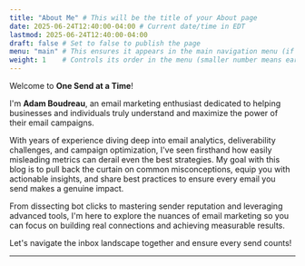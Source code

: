 ```yaml
---
title: "About Me" # This will be the title of your About page
date: 2025-06-24T12:40:00-04:00 # Current date/time in EDT
lastmod: 2025-06-24T12:40:00-04:00
draft: false # Set to false to publish the page
menu: "main" # This ensures it appears in the main navigation menu (if you also set url = "/" in your hugo.toml)
weight: 1    # Controls its order in the menu (smaller number means earlier)
---
```


Welcome to **One Send at a Time**!

I'm **Adam Boudreau**, an email marketing enthusiast dedicated to helping businesses and individuals truly understand and maximize the power of their email campaigns.

With years of experience diving deep into email analytics, deliverability challenges, and campaign optimization, I've seen firsthand how easily misleading metrics can derail even the best strategies. My goal with this blog is to pull back the curtain on common misconceptions, equip you with actionable insights, and share best practices to ensure every email you send makes a genuine impact.

From dissecting bot clicks to mastering sender reputation and leveraging advanced tools, I'm here to explore the nuances of email marketing so you can focus on building real connections and achieving measurable results.

Let's navigate the inbox landscape together and ensure every send counts!

---
